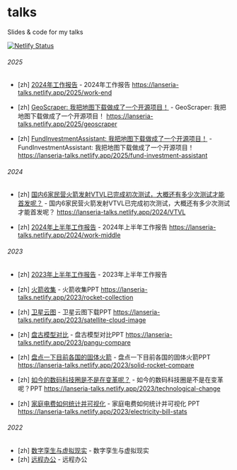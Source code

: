 # talks

Slides &amp; code for my talks

[![Netlify Status](https://api.netlify.com/api/v1/badges/50b2182f-ef78-4da2-b09c-4c5690d5bba9/deploy-status)](https://app.netlify.com/projects/lanseria-talks/deploys)

###### 2025

- [zh] [2024年工作报告](./2025-01-01) - 2024年工作报告 https://lanseria-talks.netlify.app/2025/work-end

- [zh] [GeoScraper: 我把地图下载做成了一个开源项目！](./2025-07-23) - GeoScraper: 我把地图下载做成了一个开源项目！ https://lanseria-talks.netlify.app/2025/geoscraper

- [zh] [FundInvestmentAssistant: 我把地图下载做成了一个开源项目！](./2025-07-23) - FundInvestmentAssistant: 我把地图下载做成了一个开源项目！ https://lanseria-talks.netlify.app/2025/fund-investment-assistant

###### 2024

- [zh] [国内6家民营火箭发射VTVL已完成初次测试，大概还有多少次测试才能首发呢？](./2024-01-22) - 国内6家民营火箭发射VTVL已完成初次测试，大概还有多少次测试才能首发呢？ https://lanseria-talks.netlify.app/2024/VTVL

- [zh] [2024年上半年工作报告](./2023-08-28) - 2024年上半年工作报告 https://lanseria-talks.netlify.app/2024/work-middle


###### 2023

- [zh] [2023年上半年工作报告](./2023-06-30) - 2023年上半年工作报告

- [zh] [火箭收集](./2023-08-23) - 火箭收集PPT https://lanseria-talks.netlify.app/2023/rocket-collection

- [zh] [卫星云图](./2023-08-28) - 卫星云图下载PPT https://lanseria-talks.netlify.app/2023/satellite-cloud-image

- [zh] [盘古模型对比](./2023-09-08) - 盘古模型对比PPT https://lanseria-talks.netlify.app/2023/pangu-compare

- [zh] [盘点一下目前各国的固体火箭](./2023-09-18) - 盘点一下目前各国的固体火箭PPT https://lanseria-talks.netlify.app/2023/solid-rocket-compare

- [zh] [如今的数码科技圈是不是在变革呢？](./2023-09-20) - 如今的数码科技圈是不是在变革呢？PPT https://lanseria-talks.netlify.app/2023/technological-change

- [zh] [家庭电费如何统计并可视化](./2023-12-30) - 家庭电费如何统计并可视化 PPT https://lanseria-talks.netlify.app/2023/electricity-bill-stats


###### 2022

- [zh] [数字孪生与虚拟现实](./2022-11-28) - 数字孪生与虚拟现实
- [zh] [远程办公](./2022-12-17) - 远程办公
